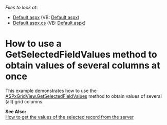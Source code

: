 <!-- default file list -->
*Files to look at*:

* [Default.aspx](./CS/GetSelectedValuesAllColumns/Default.aspx) (VB: [Default.aspx](./VB/GetSelectedValuesAllColumns/Default.aspx))
* [Default.aspx.cs](./CS/GetSelectedValuesAllColumns/Default.aspx.cs) (VB: [Default.aspx](./VB/GetSelectedValuesAllColumns/Default.aspx))
<!-- default file list end -->
# How to use a GetSelectedFieldValues method to obtain values of several columns at once


<p>This example demonstrates how to use the <a href="http://documentation.devexpress.com/#AspNet/DevExpressWebASPxGridViewASPxGridView_GetSelectedFieldValuestopic">ASPxGridView.GetSelectedFieldValues</a> method to obtain values of several (all) grid columns.</p><p><strong>See Also:</strong><br />
<a href="https://www.devexpress.com/Support/Center/p/E150">How to get the values of the selected record from the server</a></p>

<br/>


